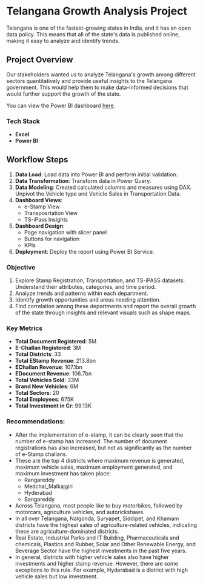 # Telangana Growth Analysis Project

Telangana is one of the fastest-growing states in India, and it has an open data policy. This means that all of the state's data is published online, making it easy to analyze and identify trends.


## Project Overview

Our stakeholders wanted us to analyze Telangana's growth among different sectors quantitatively and provide useful insights to the Telangana government. This would help them to make data-informed decisions that would further support the growth of the state.

You can view the Power BI dashboard [here](https://app.powerbi.com/view?r=eyJrIjoiYTIxNGVkZTYtZGMzMy00OGEzLWFkZmUtNjdhZGRlMTAzNzc1IiwidCI6ImM2ZTU0OWIzLTVmNDUtNDAzMi1hYWU5LWQ0MjQ0ZGM1YjJjNCJ9).


### Tech Stack
- **Excel**
- **Power BI**

## Workflow Steps

1. **Data Load**: Load data into Power BI and perform initial validation.
2. **Data Transformation**: Transform data in Power Query.
3. **Data Modeling**: Created calculated columns and measures using DAX. Unpivot the Vehicle type and Vehicle Sales in Transportation Data.
4. **Dashboard Views**:
    - e-Stamp View
    - Transposrtation View
    - TS-iPass Insights
5. **Dashboard Design**:
    - Page navigation with slicer panel
    - Buttons for navigation
    - KPIs
6. **Deployment**: Deploy the report using Power BI Service.

### Objective
1. Explore Stamp Registration, Transportation, and TS-iPASS datasets. Understand their attributes, categories, and time period.
2. Analyze trends and patterns within each department.
3. Identify growth opportunities and areas needing attention.
4. Find correlation among these departments and report the overall growth of the state through insights and relevant visuals such as shape maps.

### Key Metrics
- **Total Document Registered**: 5M
- **E-Challan Registered**: 3M
- **Total Districts**: 33
- **Total EStamp Revenue**: 213.8bn
- **EChallan Revenue**: 107.1bn
- **EDocument Revenue**: 106.7bn
- **Total Vehicles Sold**: 33M
- **Brand New Vehicles**: 6M
- **Total Sectors**: 20
- **Total Employees**: 675K
- **Total Investment in Cr**: 99.13K

### Recommendations:

- After the implementation of e-stamp, it can be clearly seen that the number of e-stamp has increased. The number of document registrations has also increased, but not as significantly as the number of e-Stamp challans.
- These are the top 4 districts where maximum revenue is generated, maximum vehicle sales, maximum employment generated, and maximum investment has taken place:
  - Rangareddy
  - Medchal_Malkajgiri
  - Hyderabad
  - Sangareddy
- Across Telangana, most people like to buy motorbikes, followed by motorcars, agriculture vehicles, and autorickshaws.
- In all over Telangana, Nalgonda, Suryapet, Siddipet, and Khamam districts have the highest sales of agriculture-related vehicles, indicating these are agriculture-dominated districts.
- Real Estate, Industrial Parks and IT Building, Pharmaceuticals and chemicals, Plastics and Rubber, Solar and Other Renewable Energy, and Beverage Sector have the highest investments in the past five years.
- In general, districts with higher vehicle sales also have higher investments and higher stamp revenue. However, there are some exceptions to this rule. For example, Hyderabad is a district with high vehicle sales but low investment.


